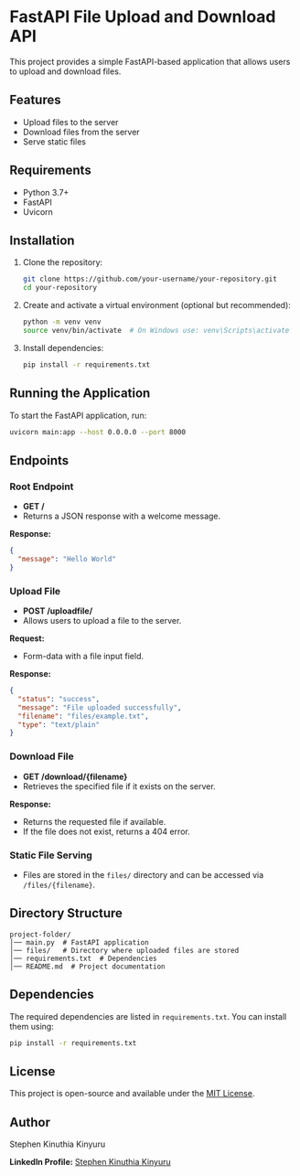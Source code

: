 # FastAPI File Upload and Download API

This project provides a simple FastAPI-based application that allows users to upload and download files.

## Features

- Upload files to the server
- Download files from the server
- Serve static files

## Requirements

- Python 3.7+
- FastAPI
- Uvicorn

## Installation

1. Clone the repository:

   ```sh
   git clone https://github.com/your-username/your-repository.git
   cd your-repository
   ```

2. Create and activate a virtual environment (optional but recommended):

   ```sh
   python -m venv venv
   source venv/bin/activate  # On Windows use: venv\Scripts\activate
   ```

3. Install dependencies:

   ```sh
   pip install -r requirements.txt
   ```

## Running the Application

To start the FastAPI application, run:

```sh
uvicorn main:app --host 0.0.0.0 --port 8000
```

## Endpoints

### Root Endpoint

- **GET /**
- Returns a JSON response with a welcome message.

**Response:**

```json
{
  "message": "Hello World"
}
```

### Upload File

- **POST /uploadfile/**
- Allows users to upload a file to the server.

**Request:**

- Form-data with a file input field.

**Response:**

```json
{
  "status": "success",
  "message": "File uploaded successfully",
  "filename": "files/example.txt",
  "type": "text/plain"
}
```

### Download File

- **GET /download/{filename}**
- Retrieves the specified file if it exists on the server.

**Response:**

- Returns the requested file if available.
- If the file does not exist, returns a 404 error.

### Static File Serving

- Files are stored in the `files/` directory and can be accessed via `/files/{filename}`.

## Directory Structure

```
project-folder/
│── main.py  # FastAPI application
│── files/   # Directory where uploaded files are stored
│── requirements.txt  # Dependencies
│── README.md  # Project documentation
```

## Dependencies

The required dependencies are listed in `requirements.txt`. You can install them using:

```sh
pip install -r requirements.txt
```

## License

This project is open-source and available under the [MIT License](LICENSE).

## Author

Stephen Kinuthia Kinyuru

**LinkedIn Profile:** [Stephen Kinuthia Kinyuru](https://www.linkedin.com/in/stephen-kinuthia-7b0702218/)


